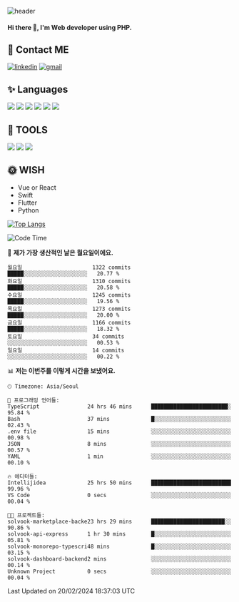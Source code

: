 ![header](https://capsule-render.vercel.app/api?type=waving&color=auto&height=300&section=header&text=Elin&fontSize=90&animation=twinkling)

#### Hi there 👋, I'm <b>Web developer</b> using PHP. ####

<!--
- 🔭 I’m currently working on Uniwill
- 🌱 I’m currently learning Vue or React or Python.
-->

<!---#### I am PHP developer --->

## 💌 Contact ME ###
[<img src='https://img.shields.io/badge/-EunjiKo-%230A66C2?style=flat-square&logo=LinkedIn&logoColor=white' alt='linkedin'>](https://www.linkedin.com/in/https://www.linkedin.com/in/eunji-ko-00a907164//)  [<img src='https://img.shields.io/badge/-einee214%40gmail.com-%23EA4335?style=flat-square&logo=Gmail&logoColor=white' alt='gmail'>](einee214@gmail.com)  


## ✨ Languages
<img src='https://img.shields.io/badge/-PHP-%23777BB4?style=for-the-badge&logo=PHP&logoColor=white'> <img src='https://img.shields.io/badge/-Laravel-%23FF2D20?style=for-the-badge&logo=Laravel&logoColor=white'> <img src='https://img.shields.io/badge/Jquery-%230769AD?style=for-the-badge&logo=Jquery&logoColor=white'> <img src='https://img.shields.io/badge/CSS3-%231572B6?style=for-the-badge&logo=CSS3&logoColor=white'> <img src='https://img.shields.io/badge/Bootstrap-%237952B3?style=for-the-badge&logo=Bootstrap&logoColor=white' > <img src='https://img.shields.io/badge/MySQL-%234479A1?style=for-the-badge&logo=MySQL&logoColor=white' >

## 🌷 TOOLS
<img src='https://img.shields.io/badge/PHPSTORM-%23000000?style=for-the-badge&logo=PhpStorm&logoColor=white' > <img src='https://img.shields.io/badge/GitLab-%23FCA121?style=for-the-badge&logo=GitLab&logoColor=white' > <img src='https://img.shields.io/badge/GitHub-%23181717?style=for-the-badge&logo=GitHub&logoColor=white'>


## 🌞 WISH
- Vue or React
- Swift
- Flutter
- Python


[![Top Langs](https://github-readme-stats.vercel.app/api/top-langs/?username=ein214&layout=compact)](https://github.com/anuraghazra/github-readme-stats)

<!--START_SECTION:waka-->
![Code Time](http://img.shields.io/badge/Code%20Time-3%2C282%20hrs%2049%20mins-blue)

📅 **제가 가장 생산적인 날은 월요일이에요.** 

```text
월요일                      1322 commits        █████░░░░░░░░░░░░░░░░░░░░   20.77 % 
화요일                      1310 commits        █████░░░░░░░░░░░░░░░░░░░░   20.58 % 
수요일                      1245 commits        █████░░░░░░░░░░░░░░░░░░░░   19.56 % 
목요일                      1273 commits        █████░░░░░░░░░░░░░░░░░░░░   20.00 % 
금요일                      1166 commits        █████░░░░░░░░░░░░░░░░░░░░   18.32 % 
토요일                      34 commits          ░░░░░░░░░░░░░░░░░░░░░░░░░   00.53 % 
일요일                      14 commits          ░░░░░░░░░░░░░░░░░░░░░░░░░   00.22 % 
```


📊 **저는 이번주를 이렇게 시간을 보냈어요.** 

```text
🕑︎ Timezone: Asia/Seoul

💬 프로그래밍 언어들: 
TypeScript               24 hrs 46 mins      ████████████████████████░   95.84 % 
Bash                     37 mins             █░░░░░░░░░░░░░░░░░░░░░░░░   02.43 % 
.env file                15 mins             ░░░░░░░░░░░░░░░░░░░░░░░░░   00.98 % 
JSON                     8 mins              ░░░░░░░░░░░░░░░░░░░░░░░░░   00.57 % 
YAML                     1 min               ░░░░░░░░░░░░░░░░░░░░░░░░░   00.10 % 

🔥 에디터들: 
Intellijidea             25 hrs 50 mins      █████████████████████████   99.96 % 
VS Code                  0 secs              ░░░░░░░░░░░░░░░░░░░░░░░░░   00.04 % 

🐱‍💻 프로젝트들: 
solvook-marketplace-backe23 hrs 29 mins      ███████████████████████░░   90.86 % 
solvook-api-express      1 hr 30 mins        █░░░░░░░░░░░░░░░░░░░░░░░░   05.81 % 
solvook-monorepo-typescri48 mins             █░░░░░░░░░░░░░░░░░░░░░░░░   03.15 % 
solvook-dashboard-backend2 mins              ░░░░░░░░░░░░░░░░░░░░░░░░░   00.14 % 
Unknown Project          0 secs              ░░░░░░░░░░░░░░░░░░░░░░░░░   00.04 % 
```


 Last Updated on 20/02/2024 18:37:03 UTC
<!--END_SECTION:waka-->

<!---![GitHub stats](https://github-readme-stats.vercel.app/api?username=ein214&show_icons=true&theme=dracula)  --->



